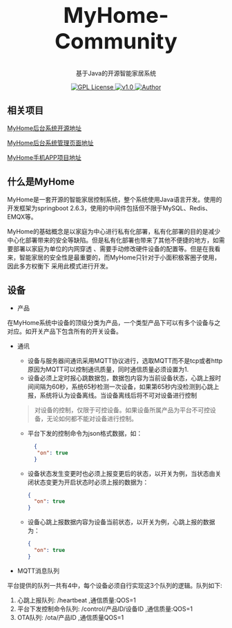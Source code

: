 <h1 align="center" style="font-size:50px;font-weight:bold">MyHome-Community</h1>
<p align="center">基于Java的开源智能家居系统</p>
<p align="center">
    <a href="https://github.com/">
        <img src="https://img.shields.io/badge/license-GPL-blue" alt="GPL License" />
    </a>
    <a href="">
        <img src="https://img.shields.io/badge/version-v0.0.1-green" alt="v1.0">
    </a> 
    <a href="https://github.com/BruceAKABear">
        <img src="https://img.shields.io/badge/author-dengyi-blueviolet" alt="Author">
    </a>
</p>

## 相关项目

[MyHome后台系统开源地址](https://github.com/BearLaboratory/myhome-community)

[MyHome后台系统管理页面地址](https://github.com/BearLaboratory/myhome-community)

[MyHome手机APP项目地址](https://github.com/BearLaboratory/myhome-community)

## 什么是MyHome

MyHome是一套开源的智能家居控制系统，整个系统使用Java语言开发。使用的开发框架为springboot 2.6.3，使用的中间件包括但不限于MySQL、Redis、EMQX等。

MyHome的基础概念是以家庭为中心进行私有化部署，私有化部署的目的是减少中心化部署带来的安全等缺陷。但是私有化部署也带来了其他不便捷的地方，如需要部署以家庭为单位的内网穿透
、需要手动修改硬件设备的配置等。但是在我看来，智能家居的安全性是最重要的，而MyHome只针对于小面积极客圈子使用，因此多方权衡下
采用此模式进行开发。

## 设备

+ 产品

在MyHome系统中设备的顶级分类为产品，一个类型产品下可以有多个设备与之对应。如开关产品下包含所有的开关设备。

+ 通讯

    - 设备与服务器间通讯采用MQTT协议进行，选取MQTT而不是tcp或者http原因为MQTT可以控制通讯质量，同时通信质量必须设置为1.
    - 设备必须上定时报心跳数据包，数据包内容为当前设备状态，心跳上报时间间隔为60秒，系统65秒检测一次设备，如果第65秒内没检测到心跳上报，系统将认为设备离线。当设备离线后将不可对设备进行控制
  > 对设备的控制，仅限于可控设备。如果设备所属产品为平台不可控设备，无论如何都不能对设备进行控制。
    - 平台下发的控制命令为json格式数据，如：
      ```json 
        {
         "on": true 
        } 
        ```
    - 设备状态发生变更时也必须上报变更后的状态，以开关为例，当状态由关闭状态变更为开启状态时必须上报的数据为：

      ```json
      {
        "on": true
      }
      ```
    - 设备心跳上报数据内容为设备当前状态，以开关为例，心跳上报的数据为：

      ```json
      {
        "on": true
      }
      ```
+ MQTT消息队列

平台提供的队列一共有4中，每个设备必须自行实现这3个队列的逻辑。队列如下:

1. 心跳上报队列: /heartbeat ,通信质量:QOS=1
2. 平台下发控制命令队列: /control/产品ID/设备ID ,通信质量:QOS=1
3. OTA队列: /ota/产品ID ,通信质量QOS=1